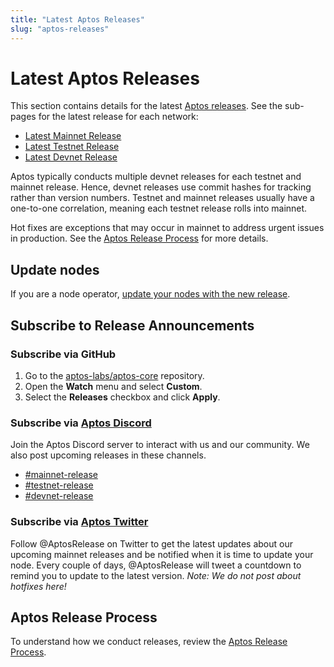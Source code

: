 ```yaml
---
title: "Latest Aptos Releases"
slug: "aptos-releases"
---
```


# Latest Aptos Releases

This section contains details for the latest [Aptos releases](https://github.com/aptos-labs/aptos-core/releases). See the sub-pages for the latest release for each network:

* [Latest Mainnet Release](./mainnet-release.md)
* [Latest Testnet Release](./testnet-release.md)
* [Latest Devnet Release](./devnet-release.md)

Aptos typically conducts multiple devnet releases for each testnet and mainnet release. Hence, devnet releases use commit hashes for tracking rather than version numbers. Testnet and mainnet releases usually have a one-to-one correlation, meaning each testnet release rolls into mainnet.

Hot fixes are exceptions that may occur in mainnet to address urgent issues in production. See the [Aptos Release Process](https://github.com/aptos-labs/aptos-core/blob/main/RELEASE.md) for more details.

## Update nodes

If you are a node operator, [update your nodes with the new release](../nodes/full-node/update-fullnode-with-new-releases.md).

## Subscribe to Release Announcements

### Subscribe via GitHub
1. Go to the [aptos-labs/aptos-core](https://github.com/aptos-labs/aptos-core) repository.
2. Open the **Watch** menu and select **Custom**.
3. Select the **Releases** checkbox and click **Apply**.

### Subscribe via [Aptos Discord](https://discord.gg/aptosnetwork)
Join the Aptos Discord server to interact with us and our community. We also post upcoming releases in these channels.

  * [#mainnet-release](https://discord.com/channels/945856774056083548/1042502400507916349)
  * [#testnet-release](https://discord.com/channels/945856774056083548/1025614160555413545)
  * [#devnet-release](https://discord.com/channels/945856774056083548/956692649430093904)

### Subscribe via [Aptos Twitter](https://twitter.com/AptosRelease)
Follow @AptosRelease on Twitter to get the latest updates about our upcoming mainnet releases and be notified when it is time to update your node.
Every couple of days, @AptosRelease will tweet a countdown to remind you to update to the latest version. *Note: We do not post about hotfixes here!*

## Aptos Release Process
To understand how we conduct releases, review the [Aptos Release Process](https://github.com/aptos-labs/aptos-core/blob/main/RELEASE.md).

